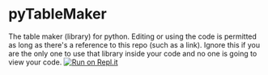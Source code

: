 # pyTableMaker
The table maker (library) for python.
Editing or using the code is permitted as long as there's a reference to this repo (such as a link).  Ignore this if you are the only one to use that library inside your code and no one is going to view your code.
[![Run on Repl.it](https://repl.it/badge/github/windowsboy111/pyTableMaker)](https://repl.it/github/windowsboy111/pyTableMaker)